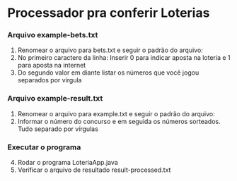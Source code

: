 # Processador pra conferir Loterias

  ### Arquivo example-bets.txt
  1. Renomear o arquivo para bets.txt e seguir o padrão do arquivo:
  2. No primeiro caractere da linha: Inserir 0 para indicar aposta na loteria e 1 para aposta na internet
  3. Do segundo valor em diante listar os números que você jogou separados por vírgula

  ### Arquivo example-result.txt
  1. Renomear o arquivo para example.txt e seguir o padrão do arquivo:
  2. Informar o número do concurso e em seguida os números sorteados. Tudo separado por vírgulas
  
  ### Executar o programa
  4. Rodar o programa LoteriaApp.java
  5. Verificar o arquivo de resultado result-processed.txt
